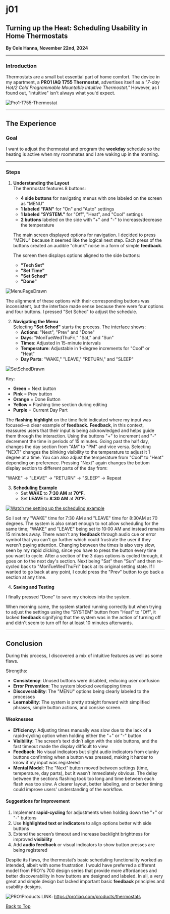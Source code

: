 # j01
## Turning up the Heat:  Scheduling Usability in Home Thermostats
**By Cole Hanna, November 22nd, 2024**

---

### Introduction
Thermostats are a small but essential part of home comfort. The device in my apartment, a **PRO1 IAQ T755 Thermostat**, advertises itself as a _"7-day Hot/2 Cold Programmable Mountable Intuitive Thermostat."_ However, as I found out, "intuitive" isn't always what you'd expect. 

![Pro1-T755-Thermostat](Pro1-T755-Thermostat.png)

---

## The Experience

### Goal
I want to adjust the thermostat and program the **weekday** schedule so the heating is active when my roommates and I are waking up in the morning.  

---

### **Steps**

1. **Understanding the Layout**  
   The thermostat features 8 buttons:  
   - **4 side buttons** for navigating menus with one labeled on the screen as "MENU"  
   - **1 labeled "FAN"** for "On" and "Auto" settings  
   - **1 labeled "SYSTEM."** for "Off", "Heat", and "Cool" settings
   - **2 buttons** labeled on the side with "+" and "-" to increase/decrease the temperature
  
   The main screen displayed options for navigation. I decided to press "MENU" because it seemed like the logical next step. Each press of the buttons created an audible "chunk" noise in a form of simple **feedback**.
   
   The screen then displays options aligned to the side buttons:  
   - **"Tech Set"**  
   - **"Set Time"**  
   - **"Set Sched"**  
   - **"Done"**

![MenuPageDrawn](MenuPageDrawn.png)

   The alignment of these options with their corresponding buttons was inconsistent, but the interface made sense because there were four options and four buttons. I pressed "Set Sched" to adjust the schedule.

2. **Navigating the Menu**  
   Selecting **"Set Sched"** starts the process. The interface shows:  
   - **Actions**: "Next", "Prev" and "Done"
   - **Days**: "MonTueWedThuFri," "Sat," and "Sun"  
   - **Times**: Adjusted in 15-minute intervals
   - **Temperature**: Adjustable in 1-degree increments for "Cool" or "Heat"  
   - **Day Parts**: "WAKE," "LEAVE," "RETURN," and "SLEEP"

![SetSchedDrawn](SetSchedDrawn.png)

Key:
   - **Green** = Next button
   - **Pink** = Prev button
   - **Orange** = Done Button
   - **Yellow** = Flashing time section during editing
   - **Purple** = Current Day Part

   The **flashing highlight** on the time field indicated where my input was focused—a clear example of **feedback.** **Feedback**, in this context, reassures users that their input is being acknowledged and helps guide them through the interaction. Using the buttons "+" to increment and "-" decrement the time in periods of 15 minutes. Going past the half day, changes the day section from "AM" to "PM" and vice versa. Selecting "NEXT" changes the blinking visibility to the temperature to adjust it 1 degree at a time. You can also adjust the temperature from "Cool" to "Heat" depending on preference. Pressing "Next" again changes the bottom display section to different parts of the day from:

"WAKE" -> "LEAVE" -> "RETURN" -> "SLEEP" -> Repeat

3. **Scheduling Example**  
   - Set **WAKE** to **7:30 AM** at **70°F.**
   - Set **LEAVE** to **8:30 AM** at **70°F.**

[![Watch me setting up the scheduling example]()](https://youtube.com/shorts/lM2K6icLmAs?feature=share)

So I set my "WAKE" time for 7:30 AM and "LEAVE" time for 8:30AM at 70 degrees. The system is also smart enough to not allow scheduling for the same time; "WAKE" and "LEAVE" being set to 10:00 AM and instead remains 15 minutes away. There wasn't any **feedback** through audio cue or error symbol that you can't go further which could frustrate the user if they weren't paying attention.  Changing between the times is also very slow, seen by my rapid clicking, since you have to press the button every time you want to cycle. After a section of the 3 days options is cycled through, it goes on to the next day's section. Next being "Sat" then "Sun" and then re-cycled back to "MonTueWedThuFri" back at its original setting state. If I wanted to go back at any point, I could press the "Prev" button to go back a section at any time. 

4. **Saving and Testing**  

I finally pressed "Done" to save my choices into the system.

When morning came, the system started running correctly but when trying to adjust the settings using the "SYSTEM" button from "Heat" to "Off", it lacked **feedback** signifying that the system was in the action of turning off and didn't seem to turn off for at least 10 minutes afterwards.

---

## Conclusion

During this process, I discovered a mix of intuitive features as well as some flaws.

Strengths:
- **Consistency**: Unused buttons were disabled, reducing user confusion
- **Error Prevention**: The system blocked overlapping times
- **Discoverability**: The "MENU" options being clearly labeled to the processes
- **Learnability**: The system is pretty straight forward with simplified phrases, simple button actions, and consise screen.

#### **Weaknesses**  
- **Efficiency**: Adjusting times manually was slow due to the lack of a rapid-cycling option when holding either the "+" or "-" button
- **Visibility**: The screen’s text didn’t align with the side buttons, and the fast timeout made the display difficult to view  
- **Feedback**: No visual indicators but slight audio indicators from clunky buttons confirming when a button was pressed, making it harder to know if my input was registered
- **Mental Model**: The "Next" button moved between settings (time, temperature, day parts), but it wasn’t immediately obvious. The delay between the sections flashing took too long and time between each flash was too slow. A clearer layout, better labeling, and or better timing could improve users' understanding of the workflow. 

#### **Suggestions for Improvement**  
1. Implement **rapid-cycling** for adjustments when holding down the "+" or "-" buttons 
2. Use **highlighted text or indicators** to align options better with side buttons
3. Extend the screen’s timeout and increase backlight brightness for improved **visibility**  
4. Add **audio feedback** or visual indicators to show button presses are being registered

Despite its flaws, the thermostat’s basic scheduling functionality worked as intended, albeit with some frustration. I would have preferred a different model from PRO1's 700 design series that provide more affordances and better discoverability in how buttons are designed and labeled. In all, a very great and simple design but lacked important basic **feedback** principles and usability designs.

![PRO1Products](PRO1-700.png)
LINK: https://pro1iaq.com/products/thermostats


[Back to Top](#)

